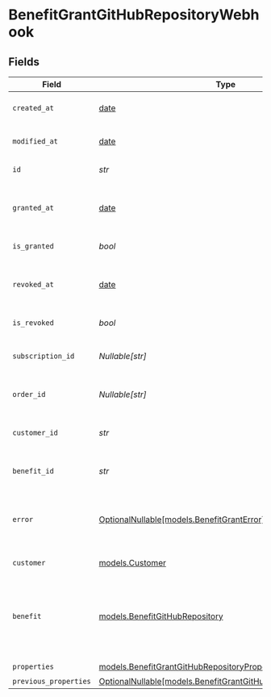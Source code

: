 # BenefitGrantGitHubRepositoryWebhook


## Fields

| Field                                                                                                                  | Type                                                                                                                   | Required                                                                                                               | Description                                                                                                            |
| ---------------------------------------------------------------------------------------------------------------------- | ---------------------------------------------------------------------------------------------------------------------- | ---------------------------------------------------------------------------------------------------------------------- | ---------------------------------------------------------------------------------------------------------------------- |
| `created_at`                                                                                                           | [date](https://docs.python.org/3/library/datetime.html#date-objects)                                                   | :heavy_check_mark:                                                                                                     | Creation timestamp of the object.                                                                                      |
| `modified_at`                                                                                                          | [date](https://docs.python.org/3/library/datetime.html#date-objects)                                                   | :heavy_check_mark:                                                                                                     | Last modification timestamp of the object.                                                                             |
| `id`                                                                                                                   | *str*                                                                                                                  | :heavy_check_mark:                                                                                                     | The ID of the grant.                                                                                                   |
| `granted_at`                                                                                                           | [date](https://docs.python.org/3/library/datetime.html#date-objects)                                                   | :heavy_minus_sign:                                                                                                     | The timestamp when the benefit was granted. If `None`, the benefit is not granted.                                     |
| `is_granted`                                                                                                           | *bool*                                                                                                                 | :heavy_check_mark:                                                                                                     | Whether the benefit is granted.                                                                                        |
| `revoked_at`                                                                                                           | [date](https://docs.python.org/3/library/datetime.html#date-objects)                                                   | :heavy_minus_sign:                                                                                                     | The timestamp when the benefit was revoked. If `None`, the benefit is not revoked.                                     |
| `is_revoked`                                                                                                           | *bool*                                                                                                                 | :heavy_check_mark:                                                                                                     | Whether the benefit is revoked.                                                                                        |
| `subscription_id`                                                                                                      | *Nullable[str]*                                                                                                        | :heavy_check_mark:                                                                                                     | The ID of the subscription that granted this benefit.                                                                  |
| `order_id`                                                                                                             | *Nullable[str]*                                                                                                        | :heavy_check_mark:                                                                                                     | The ID of the order that granted this benefit.                                                                         |
| `customer_id`                                                                                                          | *str*                                                                                                                  | :heavy_check_mark:                                                                                                     | The ID of the customer concerned by this grant.                                                                        |
| `benefit_id`                                                                                                           | *str*                                                                                                                  | :heavy_check_mark:                                                                                                     | The ID of the benefit concerned by this grant.                                                                         |
| `error`                                                                                                                | [OptionalNullable[models.BenefitGrantError]](../models/benefitgranterror.md)                                           | :heavy_minus_sign:                                                                                                     | The error information if the benefit grant failed with an unrecoverable error.                                         |
| `customer`                                                                                                             | [models.Customer](../models/customer.md)                                                                               | :heavy_check_mark:                                                                                                     | A customer in an organization.                                                                                         |
| `benefit`                                                                                                              | [models.BenefitGitHubRepository](../models/benefitgithubrepository.md)                                                 | :heavy_check_mark:                                                                                                     | A benefit of type `github_repository`.<br/><br/>Use it to automatically invite your backers to a private GitHub repository. |
| `properties`                                                                                                           | [models.BenefitGrantGitHubRepositoryProperties](../models/benefitgrantgithubrepositoryproperties.md)                   | :heavy_check_mark:                                                                                                     | N/A                                                                                                                    |
| `previous_properties`                                                                                                  | [OptionalNullable[models.BenefitGrantGitHubRepositoryProperties]](../models/benefitgrantgithubrepositoryproperties.md) | :heavy_minus_sign:                                                                                                     | N/A                                                                                                                    |
